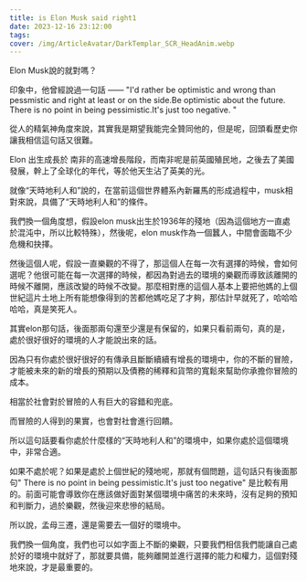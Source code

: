 ```yaml
---
title: is Elon Musk said right1
date: 2023-12-16 23:12:00
tags:
cover: /img/ArticleAvatar/DarkTemplar_SCR_HeadAnim.webp
---
```


Elon Musk說的就對嗎？

印象中，他曾經說過一句話 —— "I'd rather be optimistic and wrong than pessmistic and right at least or on the side.Be optimistic about the future. There is no point in being pessimistic.It's just too negative. " 

從人的精氣神角度來說，其實我是期望我能完全贊同他的，但是呢，回頭看歷史你讓我相信這句話又很難。

Elon 出生成長於 南非的高速增長階段，而南非呢是前英國殖民地，之後去了美國發展，幹上了全球化的年代，等於他天生沾了英美的光。

就像“天時地利人和”說的，在當前這個世界體系內新羅馬的形成過程中，musk相對來說，具備了“天時地利人和”的條件。

我們換一個角度想，假設elon musk出生於1936年的殘地（因為這個地方一直處於混沌中，所以比較特殊），然後呢，elon musk作為一個蠶人，中間會面臨不少危機和抉擇。

然後這個人呢，假設一直樂觀的不得了，那這個人在每一次有選擇的時候，會如何選呢？他很可能在每一次選擇的時候，都因為對過去的環境的樂觀而導致該離開的時候不離開，應該改變的時候不改變。那麼相對應的這個人基本上要把他媽的上個世紀這片土地上所有能想像得到的苦都他媽吃足了才夠，那估計早就死了，哈哈哈哈哈，真是笑死人。

其實elon那句話，後面那兩句還至少還是有保留的，如果只看前兩句，真的是，處於很好很好的環境的人才能說出來的話。

因為只有你處於很好很好的有傳承且斷斷續續有增長的環境中，你的不斷的冒險，才能被未來的新的增長的預期以及債務的稀釋和貨幣的寬鬆來幫助你承擔你冒險的成本。

相當於社會對於冒險的人有巨大的容錯和兜底。

而冒險的人得到的果實，也會對社會進行回饋。

所以這句話要看你處於什麼樣的“天時地利人和”的環境中，如果你處於這個環境中，非常合適。

如果不處於呢？如果是處於上個世紀的殘地呢，那就有個問題，這句話只有後面那句" There is no point in being pessimistic.It's just too negative" 是比較有用的。前面可能會導致你在應該做好面對某個環境中痛苦的未來時，沒有足夠的預知和判斷力，過於樂觀，然後迎來悲慘的結局。

所以說，孟母三遷，還是需要去一個好的環境中。

我們換一個角度，我們也可以如字面上不斷的樂觀，只要我們相信我們能讓自己處於好的環境中就好了，那就要具備，能夠離開並進行選擇的能力和權力，這個對殘地來說，才是最重要的。